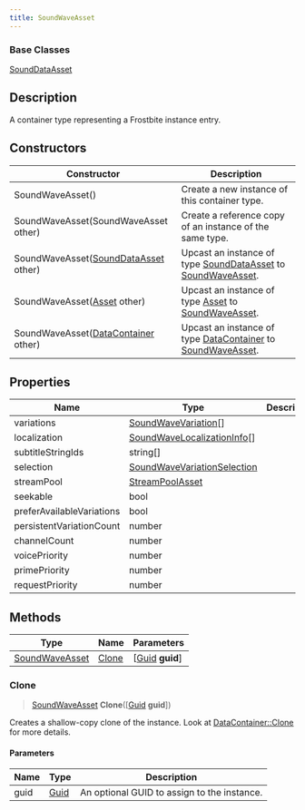 ```yaml
---
title: SoundWaveAsset
---
```

### Base Classes

[SoundDataAsset](/vext/ref/fb/sounddataasset/)

## Description

A container type representing a Frostbite instance entry.

## Constructors

| Constructor                                                               | Description                                                                                                         |
| ------------------------------------------------------------------------- | ------------------------------------------------------------------------------------------------------------------- |
| SoundWaveAsset()                                                          | Create a new instance of this container type.                                                                       |
| SoundWaveAsset(SoundWaveAsset other)                                      | Create a reference copy of an instance of the same type.                                                            |
| SoundWaveAsset([SoundDataAsset](/vext/ref/fb/sounddataasset/) other)                    | Upcast an instance of type [SoundDataAsset](/vext/ref/fb/sounddataasset/) to [SoundWaveAsset](/vext/ref/fb/soundwaveasset/).                    |
| SoundWaveAsset([Asset](/vext/ref/fb/asset/) other)                                      | Upcast an instance of type [Asset](/vext/ref/fb/asset/) to [SoundWaveAsset](/vext/ref/fb/soundwaveasset/).                                      |
| SoundWaveAsset([DataContainer](/vext/ref/shared/class/datacontainer) other) | Upcast an instance of type [DataContainer](/vext/ref/shared/class/datacontainer) to [SoundWaveAsset](/vext/ref/fb/soundwaveasset/). |

## Properties

| Name                      | Type                                                       | Description |
| ------------------------- | ---------------------------------------------------------- | ----------- |
| variations                | [SoundWaveVariation](/vext/ref/fb/soundwavevariation/)\[\]               |             |
| localization              | [SoundWaveLocalizationInfo](/vext/ref/fb/soundwavelocalizationinfo/)\[\] |             |
| subtitleStringIds         | string\[\]                                                 |             |
| selection                 | [SoundWaveVariationSelection](/vext/ref/fb/soundwavevariationselection/) |             |
| streamPool                | [StreamPoolAsset](/vext/ref/fb/streampoolasset/)                         |             |
| seekable                  | bool                                                       |             |
| preferAvailableVariations | bool                                                       |             |
| persistentVariationCount  | number                                                     |             |
| channelCount              | number                                                     |             |
| voicePriority             | number                                                     |             |
| primePriority             | number                                                     |             |
| requestPriority           | number                                                     |             |

## Methods

| Type                             | Name            | Parameters                                     |
| -------------------------------- | --------------- | ---------------------------------------------- |
| [SoundWaveAsset](/vext/ref/fb/soundwaveasset/) | [Clone](#clone) | \[[Guid](/vext/ref/shared/class/guid) **guid**\] |

### Clone

> [SoundWaveAsset](/vext/ref/fb/soundwaveasset/) **Clone**(\[[Guid](/vext/ref/shared/class/guid) **guid**\])

Creates a shallow-copy clone of the instance. Look at [DataContainer::Clone](/vext/ref/shared/class/datacontainer#clone) for more details.

#### Parameters

| Name | Type         | Description                                 |
| ---- | ------------ | ------------------------------------------- |
| guid | [Guid](/vext/ref/shared/class/guid/) | An optional GUID to assign to the instance. |
